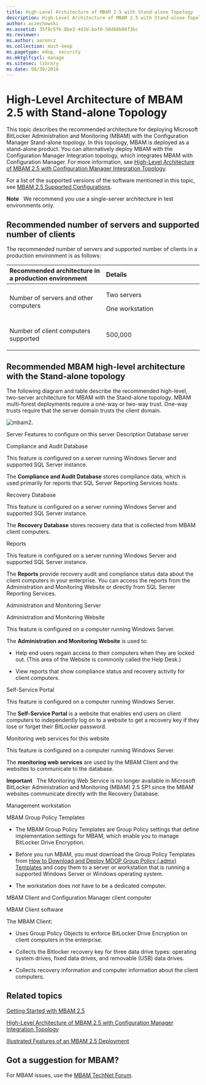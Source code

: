 ```yaml
---
title: High-Level Architecture of MBAM 2.5 with Stand-alone Topology
description: High-Level Architecture of MBAM 2.5 with Stand-alone Topology
author: aczechowski
ms.assetid: 35f8c5f6-8be3-443d-baf0-56d68b08f3bc
ms.reviewer:
ms.author: aaroncz
ms.collection: must-keep
ms.pagetype: mdop, security
ms.mktglfcycl: manage
ms.sitesec: library
ms.date: 08/30/2016
---
```



# High-Level Architecture of MBAM 2.5 with Stand-alone Topology


This topic describes the recommended architecture for deploying Microsoft BitLocker Administration and Monitoring (MBAM) with the Configuration Manager Stand-alone topology. In this topology, MBAM is deployed as a stand-alone product. You can alternatively deploy MBAM with the Configuration Manager Integration topology, which integrates MBAM with Configuration Manager. For more information, see [High-Level Architecture of MBAM 2.5 with Configuration Manager Integration Topology](high-level-architecture-of-mbam-25-with-configuration-manager-integration-topology.md).

For a list of the supported versions of the software mentioned in this topic, see [MBAM 2.5 Supported Configurations](mbam-25-supported-configurations.md).

**Note**  
We recommend you use a single-server architecture in test environments only.



## Recommended number of servers and supported number of clients


The recommended number of servers and supported number of clients in a production environment is as follows:

<table>
<colgroup>
<col width="50%" />
<col width="50%" />
</colgroup>
<thead>
<tr class="header">
<th align="left">Recommended architecture in a production environment</th>
<th align="left">Details</th>
</tr>
</thead>
<tbody>
<tr class="odd">
<td align="left"><p>Number of servers and other computers</p></td>
<td align="left"><p>Two servers</p>
<p>One workstation</p></td>
</tr>
<tr class="even">
<td align="left"><p>Number of client computers supported</p></td>
<td align="left"><p>500,000</p></td>
</tr>
</tbody>
</table>



## Recommended MBAM high-level architecture with the Stand-alone topology


The following diagram and table describe the recommended high-level, two-server architecture for MBAM with the Stand-alone topology. MBAM multi-forest deployments require a one-way or two-way trust. One-way trusts require that the server domain trusts the client domain.

![mbam2.](images/mbam2-5-2servers.png)

Server
Features to configure on this server
Description
Database server

Compliance and Audit Database

This feature is configured on a server running Windows Server and supported SQL Server instance.

The **Compliance and Audit Database** stores compliance data, which is used primarily for reports that SQL Server Reporting Services hosts.

Recovery Database

This feature is configured on a server running Windows Server and supported SQL Server instance.

The **Recovery Database** stores recovery data that is collected from MBAM client computers.

Reports

This feature is configured on a server running Windows Server and supported SQL Server instance.

The **Reports** provide recovery audit and compliance status data about the client computers in your enterprise. You can access the reports from the Administration and Monitoring Website or directly from SQL Server Reporting Services.

Administration and Monitoring Server

Administration and Monitoring Website

This feature is configured on a computer running Windows Server.

The **Administration and Monitoring Website** is used to:

-   Help end users regain access to their computers when they are locked out. (This area of the Website is commonly called the Help Desk.)

-   View reports that show compliance status and recovery activity for client computers.

Self-Service Portal

This feature is configured on a computer running Windows Server.

The **Self-Service Portal** is a website that enables end users on client computers to independently log on to a website to get a recovery key if they lose or forget their BitLocker password.

Monitoring web services for this website

This feature is configured on a computer running Windows Server.

The **monitoring web services** are used by the MBAM Client and the websites to communicate to the database.

**Important**  
The Monitoring Web Service is no longer available in Microsoft BitLocker Administration and Monitoring (MBAM) 2.5 SP1 since the MBAM websites communicate directly with the Recovery Database.



Management workstation

MBAM Group Policy Templates

-   The MBAM Group Policy Templates are Group Policy settings that define implementation settings for MBAM, which enable you to manage BitLocker Drive Encryption.

-   Before you run MBAM, you must download the Group Policy Templates from [How to Download and Deploy MDOP Group Policy (.admx) Templates](../solutions/how-to-download-and-deploy-mdop-group-policy--admx--templates.md) and copy them to a server or workstation that is running a supported Windows Server or Windows operating system.

-   The workstation does not have to be a dedicated computer.

MBAM Client and Configuration Manager client computer

MBAM Client software

The MBAM Client:

-   Uses Group Policy Objects to enforce BitLocker Drive Encryption on client computers in the enterprise.

-   Collects the Bitlocker recovery key for three data drive types: operating system drives, fixed data drives, and removable (USB) data drives.

-   Collects recovery information and computer information about the client computers.



## Related topics


[Getting Started with MBAM 2.5](getting-started-with-mbam-25.md)

[High-Level Architecture of MBAM 2.5 with Configuration Manager Integration Topology](high-level-architecture-of-mbam-25-with-configuration-manager-integration-topology.md)

[Illustrated Features of an MBAM 2.5 Deployment](illustrated-features-of-an-mbam-25-deployment.md)



## Got a suggestion for MBAM?

For MBAM issues, use the [MBAM TechNet Forum](https://social.technet.microsoft.com/Forums/home?forum=mdopmbam). 





